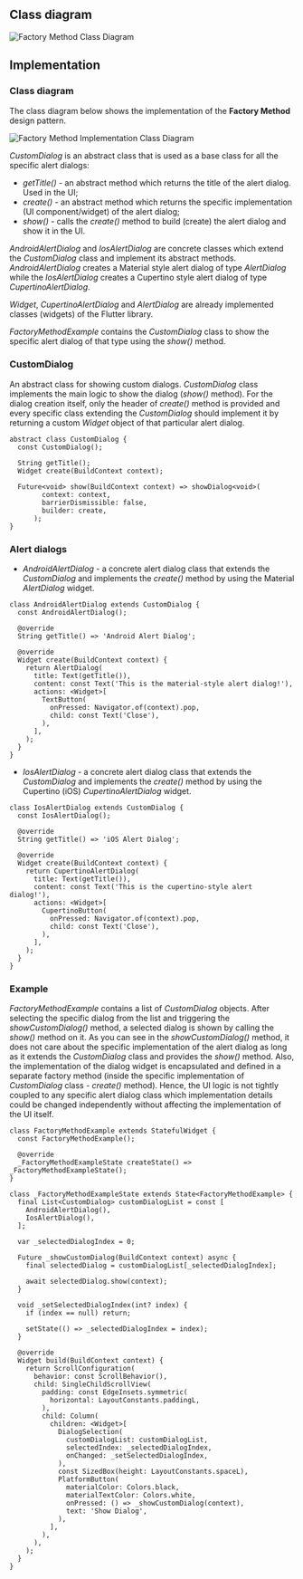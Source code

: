 ## Class diagram

![Factory Method Class Diagram](resource:assets/images/factory_method/factory_method.png)

## Implementation

### Class diagram

The class diagram below shows the implementation of the **Factory Method** design pattern.

![Factory Method Implementation Class Diagram](resource:assets/images/factory_method/factory_method_implementation.png)

_CustomDialog_ is an abstract class that is used as a base class for all the specific alert dialogs:

- _getTitle()_ - an abstract method which returns the title of the alert dialog. Used in the UI;
- _create()_ - an abstract method which returns the specific implementation (UI component/widget) of the alert dialog;
- _show()_ - calls the _create()_ method to build (create) the alert dialog and show it in the UI.

_AndroidAlertDialog_ and _IosAlertDialog_ are concrete classes which extend the _CustomDialog_ class and implement its abstract methods. _AndroidAlertDialog_ creates a Material style alert dialog of type _AlertDialog_ while the _IosAlertDialog_ creates a Cupertino style alert dialog of type _CupertinoAlertDialog_.

_Widget_, _CupertinoAlertDialog_ and _AlertDialog_ are already implemented classes (widgets) of the Flutter library.

_FactoryMethodExample_ contains the _CustomDialog_ class to show the specific alert dialog of that type using the _show()_ method.

### CustomDialog

An abstract class for showing custom dialogs. _CustomDialog_ class implements the main logic to show the dialog (_show()_ method). For the dialog creation itself, only the header of _create()_ method is provided and every specific class extending the _CustomDialog_ should implement it by returning a custom _Widget_ object of that particular alert dialog.

```
abstract class CustomDialog {
  const CustomDialog();

  String getTitle();
  Widget create(BuildContext context);

  Future<void> show(BuildContext context) => showDialog<void>(
        context: context,
        barrierDismissible: false,
        builder: create,
      );
}
```

### Alert dialogs

- _AndroidAlertDialog_ - a concrete alert dialog class that extends the _CustomDialog_ and implements the _create()_ method by using the Material _AlertDialog_ widget.

```
class AndroidAlertDialog extends CustomDialog {
  const AndroidAlertDialog();

  @override
  String getTitle() => 'Android Alert Dialog';

  @override
  Widget create(BuildContext context) {
    return AlertDialog(
      title: Text(getTitle()),
      content: const Text('This is the material-style alert dialog!'),
      actions: <Widget>[
        TextButton(
          onPressed: Navigator.of(context).pop,
          child: const Text('Close'),
        ),
      ],
    );
  }
}
```

- _IosAlertDialog_ - a concrete alert dialog class that extends the _CustomDialog_ and implements the _create()_ method by using the Cupertino (iOS) _CupertinoAlertDialog_ widget.

```
class IosAlertDialog extends CustomDialog {
  const IosAlertDialog();

  @override
  String getTitle() => 'iOS Alert Dialog';

  @override
  Widget create(BuildContext context) {
    return CupertinoAlertDialog(
      title: Text(getTitle()),
      content: const Text('This is the cupertino-style alert dialog!'),
      actions: <Widget>[
        CupertinoButton(
          onPressed: Navigator.of(context).pop,
          child: const Text('Close'),
        ),
      ],
    );
  }
}
```

### Example

_FactoryMethodExample_ contains a list of _CustomDialog_ objects. After selecting the specific dialog from the list and triggering the _showCustomDialog()_ method, a selected dialog is shown by calling the _show()_ method on it.
As you can see in the _showCustomDialog()_ method, it does not care about the specific implementation of the alert dialog as long as it extends the _CustomDialog_ class and provides the _show()_ method. Also, the implementation of the dialog widget is encapsulated and defined in a separate factory method (inside the specific implementation of _CustomDialog_ class - _create()_ method). Hence, the UI logic is not tightly coupled to any specific alert dialog class which implementation details could be changed independently without affecting the implementation of the UI itself.

```
class FactoryMethodExample extends StatefulWidget {
  const FactoryMethodExample();

  @override
  _FactoryMethodExampleState createState() => _FactoryMethodExampleState();
}

class _FactoryMethodExampleState extends State<FactoryMethodExample> {
  final List<CustomDialog> customDialogList = const [
    AndroidAlertDialog(),
    IosAlertDialog(),
  ];

  var _selectedDialogIndex = 0;

  Future _showCustomDialog(BuildContext context) async {
    final selectedDialog = customDialogList[_selectedDialogIndex];

    await selectedDialog.show(context);
  }

  void _setSelectedDialogIndex(int? index) {
    if (index == null) return;

    setState(() => _selectedDialogIndex = index);
  }

  @override
  Widget build(BuildContext context) {
    return ScrollConfiguration(
      behavior: const ScrollBehavior(),
      child: SingleChildScrollView(
        padding: const EdgeInsets.symmetric(
          horizontal: LayoutConstants.paddingL,
        ),
        child: Column(
          children: <Widget>[
            DialogSelection(
              customDialogList: customDialogList,
              selectedIndex: _selectedDialogIndex,
              onChanged: _setSelectedDialogIndex,
            ),
            const SizedBox(height: LayoutConstants.spaceL),
            PlatformButton(
              materialColor: Colors.black,
              materialTextColor: Colors.white,
              onPressed: () => _showCustomDialog(context),
              text: 'Show Dialog',
            ),
          ],
        ),
      ),
    );
  }
}
```
